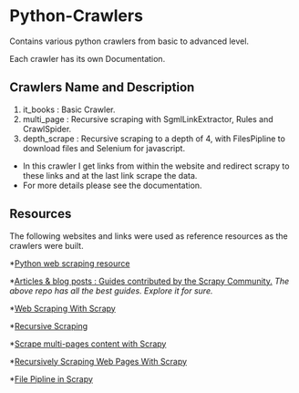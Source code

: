 # Python-Crawlers
Contains various python crawlers from basic to advanced level.

Each crawler has its own Documentation.

## Crawlers Name and Description
1. it_books : Basic Crawler.
2. multi_page : Recursive scraping with SgmlLinkExtractor, Rules and CrawlSpider.
3. depth_scrape : Recursive scraping to a depth of 4, with FilesPipline to download files and Selenium for javascript.
  - In this crawler I get links from within the website and redirect scrapy to these links and at the last link scrape the data.
  - For more details please see the documentation.

## Resources
The following websites and links were used as reference resources as the crawlers were built.

*[Python web scraping resource](http://jakeaustwick.me/python-web-scraping-resource/#thesiteusesajaxicantscrapeit)

*[Articles & blog posts : Guides contributed by the Scrapy Community.](https://github.com/scrapy/scrapy/wiki)
*The above repo has all the best guides. Explore it for sure.*

*[Web Scraping With Scrapy](http://www.hackhowtofaq.com/blog/web-scraping-with-scrapy/)

*[Recursive Scraping](https://pypi.python.org/pypi/scrapy-inline-requests)

*[Scrape multi-pages content with Scrapy](http://abuhijleh.net/2011/02/13/guide-scrape-multi-pages-content-with-scrapy/)

*[Recursively Scraping Web Pages With Scrapy](http://mherman.org/blog/2012/11/08/recursively-scraping-web-pages-with-scrapy/#.VQBBz817h5S)

*[File Pipline in Scrapy](https://groups.google.com/forum/#!topic/scrapy-users/kzGHFjXywuY)
